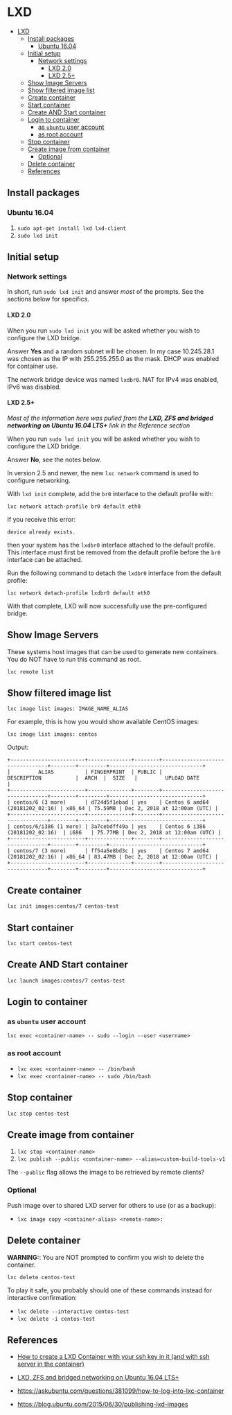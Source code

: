 # LXD

- [LXD](#lxd)
  - [Install packages](#install-packages)
    - [Ubuntu 16.04](#ubuntu-1604)
  - [Initial setup](#initial-setup)
    - [Network settings](#network-settings)
      - [LXD 2.0](#lxd-20)
      - [LXD 2.5+](#lxd-25)
  - [Show Image Servers](#show-image-servers)
  - [Show filtered image list](#show-filtered-image-list)
  - [Create container](#create-container)
  - [Start container](#start-container)
  - [Create AND Start container](#create-and-start-container)
  - [Login to container](#login-to-container)
    - [as `ubuntu` user account](#as-ubuntu-user-account)
    - [as root account](#as-root-account)
  - [Stop container](#stop-container)
  - [Create image from container](#create-image-from-container)
    - [Optional](#optional)
  - [Delete container](#delete-container)
  - [References](#references)

## Install packages

### Ubuntu 16.04

1. `sudo apt-get install lxd lxd-client`
1. `sudo lxd init`

## Initial setup

### Network settings

In short, run `sudo lxd init` and answer *most* of the prompts. See the
sections below for specifics.

#### LXD 2.0

When you run `sudo lxd init` you will be asked whether you wish to configure
the LXD bridge.

Answer **Yes** and a random subnet will be chosen. In my case 10.245.28.1 was
chosen as the IP with 255.255.255.0 as the mask. DHCP was enabled for
container use.

The network bridge device was named `lxdbr0`. NAT for IPv4 was enabled, IPv6
was disabled.

#### LXD 2.5+

*Most of the information here was pulled from the **LXD, ZFS and bridged
networking on Ubuntu 16.04 LTS+** link in the Reference section*

When you run `sudo lxd init` you will be asked whether you wish to configure
the LXD bridge.

Answer **No**, see the notes below.

In version 2.5 and newer, the new `lxc network` command is used to configure
networking.

With `lxd init` complete, add the `br0` interface to the default profile
with:

`lxc network attach-profile br0 default eth0`

If you receive this error:

```ShellSession
device already exists.
```

then your system has the `lxdbr0` interface attached to the default profile.
This interface must first be removed from the default profile before the `br0`
interface can be attached.

Run the following command to detach the `lxdbr0` interface from the default
profile:

`lxc network detach-profile lxdbr0 default eth0`

With that complete, LXD will now successfully use the pre-configured bridge.

## Show Image Servers

These systems host images that can be used to generate new containers. You do
NOT have to run this command as root.

`lxc remote list`

## Show filtered image list

`lxc image list images: IMAGE_NAME_ALIAS`

For example, this is how you would show available CentOS images:

`lxc image list images: centos`

Output:

```shell
+------------------------+--------------+--------+---------------------------------+--------+---------+------------------------------+
|         ALIAS          | FINGERPRINT  | PUBLIC |           DESCRIPTION           |  ARCH  |  SIZE   |         UPLOAD DATE          |
+------------------------+--------------+--------+---------------------------------+--------+---------+------------------------------+
| centos/6 (3 more)      | d724d5f1ebad | yes    | Centos 6 amd64 (20181202_02:16) | x86_64 | 75.59MB | Dec 2, 2018 at 12:00am (UTC) |
+------------------------+--------------+--------+---------------------------------+--------+---------+------------------------------+
| centos/6/i386 (1 more) | 3a7cebdff49a | yes    | Centos 6 i386 (20181202_02:16)  | i686   | 75.77MB | Dec 2, 2018 at 12:00am (UTC) |
+------------------------+--------------+--------+---------------------------------+--------+---------+------------------------------+
| centos/7 (3 more)      | ff54a5e8bd3c | yes    | Centos 7 amd64 (20181202_02:16) | x86_64 | 83.47MB | Dec 2, 2018 at 12:00am (UTC) |
+------------------------+--------------+--------+---------------------------------+--------+---------+------------------------------+
```

## Create container

`lxc init images:centos/7 centos-test`

## Start container

`lxc start centos-test`

## Create AND Start container

`lxc launch images:centos/7 centos-test`

## Login to container

### as `ubuntu` user account

`lxc exec <container-name> -- sudo --login --user <username>`

### as root account

- `lxc exec <container-name> -- /bin/bash`
- `lxc exec <container-name> -- sudo /bin/bash`

## Stop container

`lxc stop centos-test`

## Create image from container

1. `lxc stop <container-name>`
1. `lxc publish --public <container-name> --alias=custom-build-tools-v1`

The `--public` flag allows the image to be retrieved by remote clients?

### Optional

Push image over to shared LXD server for others to use (or as a backup):

- `lxc image copy <container-alias> <remote-name>:`

## Delete container

**WARNING:**: You are NOT prompted to confirm you wish to delete the container.

`lxc delete centos-test`

To play it safe, you probably should one of these commands instead for interactive confirmation:

- `lxc delete --interactive centos-test`
- `lxc delete -i centos-test`

## References

- [How to create a LXD Container with your ssh key in it (and with ssh server in the container)](https://gist.github.com/jeanlouisferey/15be1f421eb9f9a66f1c74d410de2675)

- [LXD, ZFS and bridged networking on Ubuntu 16.04 LTS+](https://bayton.org/docs/linux/lxd/lxd-zfs-and-bridged-networking-on-ubuntu-16-04-lts/)

- <https://askubuntu.com/questions/381099/how-to-log-into-lxc-container>

- <https://blog.ubuntu.com/2015/06/30/publishing-lxd-images>
